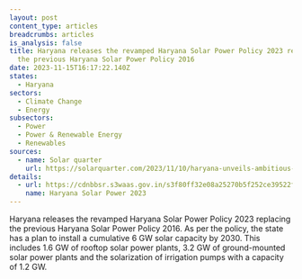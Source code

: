 ```yaml
---
layout: post
content_type: articles
breadcrumbs: articles
is_analysis: false
title: Haryana releases the revamped Haryana Solar Power Policy 2023 replacing
  the previous Haryana Solar Power Policy 2016
date: 2023-11-15T16:17:22.140Z
states:
  - Haryana
sectors:
  - Climate Change
  - Energy
subsectors:
  - Power
  - Power & Renewable Energy
  - Renewables
sources:
  - name: Solar quarter
    url: https://solarquarter.com/2023/11/10/haryana-unveils-ambitious-draft-solar-power-policy-2023-to-boost-renewable-energy/
details:
  - url: https://cdnbbsr.s3waas.gov.in/s3f80ff32e08a25270b5f252ce39522f72/uploads/2023/11/20231107830401647.pdf
    name: Haryana Solar Power 2023
---
```

Haryana releases the revamped Haryana Solar Power Policy 2023 replacing the previous Haryana Solar Power Policy 2016. As per the policy, the state has a plan to install a cumulative 6 GW solar capacity by 2030. This includes 1.6 GW of rooftop solar power plants, 3.2 GW of ground-mounted solar power plants and the solarization of irrigation pumps with a capacity of 1.2 GW.